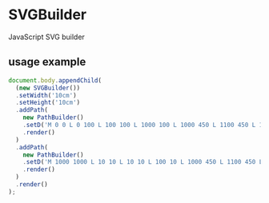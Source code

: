 # SVGBuilder
JavaScript SVG builder 


## usage example
```js
document.body.appendChild(
  (new SVGBuilder())
  .setWidth('10cm')
  .setHeight('10cm')
  .addPath(
    new PathBuilder()
    .setD('M 0 0 L 0 100 L 100 100 L 1000 100 L 1000 450 L 1100 450 L 1100 100')
    .render()
  )
  .addPath(
    new PathBuilder()
    .setD('M 1000 1000 L 10 10 L 10 10 L 100 10 L 1000 450 L 1100 450 L 1100 100')
    .render()
  )
  .render()
);
```
